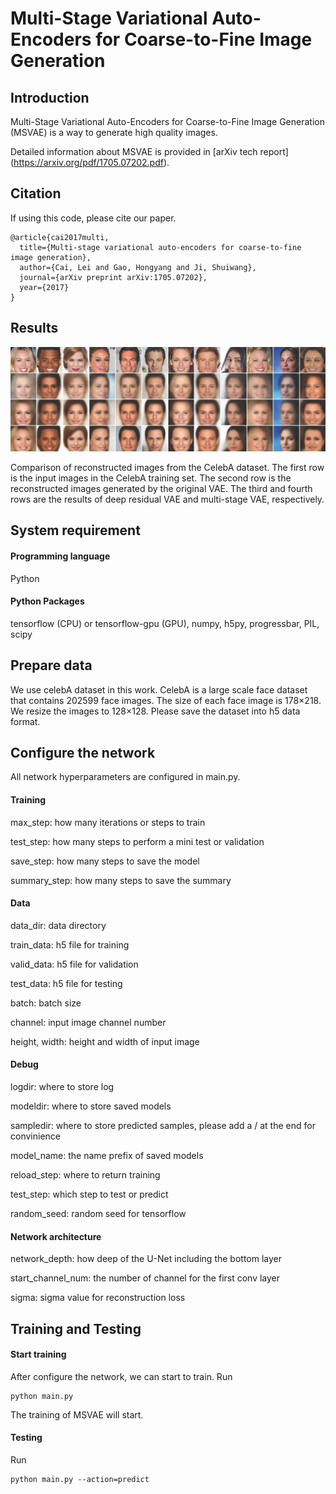 # Multi-Stage Variational Auto-Encoders for Coarse-to-Fine Image Generation

## Introduction

Multi-Stage Variational Auto-Encoders for Coarse-to-Fine Image Generation (MSVAE) is a way to generate high quality images. 

Detailed information about MSVAE is provided in [arXiv tech report] (https://arxiv.org/pdf/1705.07202.pdf).


## Citation

If using this code, please cite our paper.

```
@article{cai2017multi,
  title={Multi-stage variational auto-encoders for coarse-to-fine image generation},
  author={Cai, Lei and Gao, Hongyang and Ji, Shuiwang},
  journal={arXiv preprint arXiv:1705.07202},
  year={2017}
}
```

## Results

![model](./intro_res.png)

Comparison of reconstructed images from the CelebA dataset. The first row is the input
images in the CelebA training set. The second row is the reconstructed images generated by the
original VAE. The third and fourth rows are the results of deep residual VAE and multi-stage VAE,
respectively.

## System requirement

#### Programming language
Python

#### Python Packages
tensorflow (CPU) or tensorflow-gpu (GPU), numpy, h5py, progressbar, PIL, scipy

## Prepare data

We use celebA dataset in this work. CelebA is a large scale face dataset that contains 202599 face images. The size of each face
image is 178×218.  We resize the images to 128×128. Please save the dataset into h5 data format.

## Configure the network

All network hyperparameters are configured in main.py.

#### Training

max_step: how many iterations or steps to train

test_step: how many steps to perform a mini test or validation

save_step: how many steps to save the model

summary_step: how many steps to save the summary

#### Data

data_dir: data directory

train_data: h5 file for training

valid_data: h5 file for validation

test_data: h5 file for testing

batch: batch size

channel: input image channel number

height, width: height and width of input image

#### Debug

logdir: where to store log

modeldir: where to store saved models

sampledir: where to store predicted samples, please add a / at the end for convinience

model_name: the name prefix of saved models

reload_step: where to return training

test_step: which step to test or predict

random_seed: random seed for tensorflow

#### Network architecture

network_depth: how deep of the U-Net including the bottom layer

start_channel_num: the number of channel for the first conv layer

sigma: sigma value for reconstruction loss

## Training and Testing

#### Start training

After configure the network, we can start to train. Run
```
python main.py
```
The training of MSVAE will start.

#### Testing

Run
```
python main.py --action=predict
```

